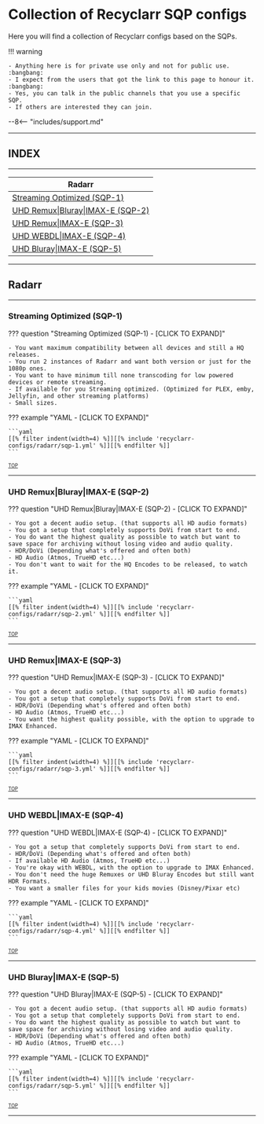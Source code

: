 # Collection of Recyclarr SQP configs

Here you will find a collection of Recyclarr configs based on the SQPs.

!!! warning

    - Anything here is for private use only and not for public use. :bangbang:
    - I expect from the users that got the link to this page to honour it. :bangbang:
    - Yes, you can talk in the public channels that you use a specific SQP.
    - If others are interested they can join.

--8<-- "includes/support.md"

---

## INDEX

---

| Radarr                                                            |
| ----------------------------------------------------------------- |
| [Streaming Optimized (SQP-1)](#streaming-optimized-sqp-1)         |
| [UHD Remux\|Bluray\|IMAX-E (SQP-2)](#uhd-remuxblurayimax-e-sqp-2) |
| [UHD Remux\|IMAX-E (SQP-3)](#uhd-remuximax-e-sqp-3)               |
| [UHD WEBDL\|IMAX-E (SQP-4)](#uhd-webdlimax-e-sqp-4)               |
| [UHD Bluray\|IMAX-E (SQP-5)](#uhd-blurayimax-e-sqp-5)             |

---

## Radarr

---

### Streaming Optimized (SQP-1)

??? question "Streaming Optimized (SQP-1) - [CLICK TO EXPAND]"

    - You want maximum compatibility between all devices and still a HQ releases.
    - You run 2 instances of Radarr and want both version or just for the 1080p ones.
    - You want to have minimum till none transcoding for low powered devices or remote streaming.
    - If available for you Streaming optimized. (Optimized for PLEX, emby, Jellyfin, and other streaming platforms)
    - Small sizes.

??? example "YAML - [CLICK TO EXPAND]"

    ```yaml
    [[% filter indent(width=4) %]][[% include 'recyclarr-configs/radarr/sqp-1.yml' %]][[% endfilter %]]
    ```

<sub><sup>[TOP](#index)</sup>

---

### UHD Remux|Bluray|IMAX-E (SQP-2)

??? question "UHD Remux|Bluray|IMAX-E (SQP-2) - [CLICK TO EXPAND]"

    - You got a decent audio setup. (that supports all HD audio formats)
    - You got a setup that completely supports DoVi from start to end.
    - You do want the highest quality as possible to watch but want to save space for archiving without losing video and audio quality.
    - HDR/DoVi (Depending what's offered and often both)
    - HD Audio (Atmos, TrueHD etc...)
    - You don't want to wait for the HQ Encodes to be released, to watch it.

??? example "YAML - [CLICK TO EXPAND]"

    ```yaml
    [[% filter indent(width=4) %]][[% include 'recyclarr-configs/radarr/sqp-2.yml' %]][[% endfilter %]]
    ```

<sub><sup>[TOP](#index)</sup>

---

### UHD Remux|IMAX-E (SQP-3)

??? question "UHD Remux|IMAX-E (SQP-3) - [CLICK TO EXPAND]"

    - You got a decent audio setup. (that supports all HD audio formats)
    - You got a setup that completely supports DoVi from start to end.
    - HDR/DoVi (Depending what's offered and often both)
    - HD Audio (Atmos, TrueHD etc...)
    - You want the highest quality possible, with the option to upgrade to IMAX Enhanced.

??? example "YAML - [CLICK TO EXPAND]"

    ```yaml
    [[% filter indent(width=4) %]][[% include 'recyclarr-configs/radarr/sqp-3.yml' %]][[% endfilter %]]
    ```

<sub><sup>[TOP](#index)</sup>

---

### UHD WEBDL|IMAX-E (SQP-4)

??? question "UHD WEBDL|IMAX-E (SQP-4) - [CLICK TO EXPAND]"

    - You got a setup that completely supports DoVi from start to end.
    - HDR/DoVi (Depending what's offered and often both)
    - If available HD Audio (Atmos, TrueHD etc...)
    - You're okay with WEBDL, with the option to upgrade to IMAX Enhanced.
    - You don't need the huge Remuxes or UHD Bluray Encodes but still want HDR Formats.
    - You want a smaller files for your kids movies (Disney/Pixar etc)

??? example "YAML - [CLICK TO EXPAND]"

    ```yaml
    [[% filter indent(width=4) %]][[% include 'recyclarr-configs/radarr/sqp-4.yml' %]][[% endfilter %]]
    ```

<sub><sup>[TOP](#index)</sup>

---

### UHD Bluray|IMAX-E (SQP-5)

??? question "UHD Bluray|IMAX-E (SQP-5) - [CLICK TO EXPAND]"

    - You got a decent audio setup. (that supports all HD audio formats)
    - You got a setup that completely supports DoVi from start to end.
    - You do want the highest quality as possible to watch but want to save space for archiving without losing video and audio quality.
    - HDR/DoVi (Depending what's offered and often both)
    - HD Audio (Atmos, TrueHD etc...)

??? example "YAML - [CLICK TO EXPAND]"

    ```yaml
    [[% filter indent(width=4) %]][[% include 'recyclarr-configs/radarr/sqp-5.yml' %]][[% endfilter %]]
    ```

<sub><sup>[TOP](#index)</sup>

---